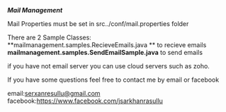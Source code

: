 **_Mail Management_**

Mail Properties must be set in src../conf/mail.properties folder

There are 2 Sample Classes:
<br>**mailmanagement.samples.RecieveEmails.java ** to recieve emails
<br>**mailmanagement.samples.SendEmailSample.java** to send emails

if you have not email server you can use cloud servers such as zoho.

If you have some questions feel free to contact me by email or facebook<br>

email:serxanresullu@gmail.com
facebook:https://www.facebook.com/jsarkhanrasullu